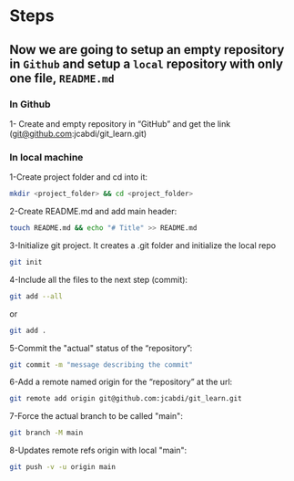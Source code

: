 # Steps
## Now we are going to setup an empty repository in `Github` and setup a `local` repository with only one file, `README.md`
### In Github
1- Create and empty repository in “GitHub” and get the link (git@github.com:jcabdi/git_learn.git)
### In local machine
1-Create project folder and cd into it:
```bash
mkdir <project_folder> && cd <project_folder>
```
2-Create README.md and add main header:
```bash
touch README.md && echo "# Title" >> README.md
```
3-Initialize git project. It creates a .git folder and initialize the local repo
```bash
git init
```
4-Include all the files to the next step (commit):
```bash
git add --all
```
or
```bash
git add .
 ```
5-Commit the "actual" status of the “repository”:
```bash
git commit -m "message describing the commit"
```
6-Add a remote named origin for the “repository” at the url:
```bash
git remote add origin git@github.com:jcabdi/git_learn.git
```
7-Force the actual branch to be called "main":
```bash
git branch -M main
```
8-Updates remote refs origin with local "main":
```bash
git push -v -u origin main
```

